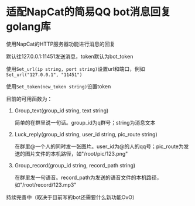 # 适配NapCat的简易QQ bot消息回复golang库

使用NapCat的HTTP服务器功能进行消息的回复

默认往127.0.0.1:11451发送消息，token默认为bot_token

使用`Set_url(ip string, port string)`设置url和端口，例如`Set_url("127.0.0.1", "11451")`

使用`Set_token(new_token string)`设置token

目前的可用函数为：

1. Group_text(group_id string, text string) 
   
   简单的在群里说一句话。group_id为q群号；string为消息文本
2. Luck_reply(group_id string, user_id string, pic_route string) 
   
   在群里@一个人的同时发一张图片。user_id为@的人的qq号；pic_route为发送的图片文件的本机路径，如"/root/pic/123.png"

3. Group_record(group_id string, record_path string)
   
   在群里发一句语音。record_path为发送的语音文件的本机路径，如"/root/record/123.mp3"


持续完善中（取决于目前写的bot还需要什么新功能OvO）
